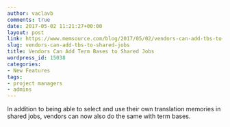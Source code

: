 ```yaml
---
author: vaclavb
comments: true
date: 2017-05-02 11:21:27+00:00
layout: post
link: https://www.memsource.com/blog/2017/05/02/vendors-can-add-tbs-to-shared-jobs/
slug: vendors-can-add-tbs-to-shared-jobs
title: Vendors Can Add Term Bases to Shared Jobs
wordpress_id: 15038
categories:
- New Features
tags:
- project managers
- admins
---
```


In addition to being able to select and use their own translation memories in shared jobs, vendors can now also do the same with term bases.
